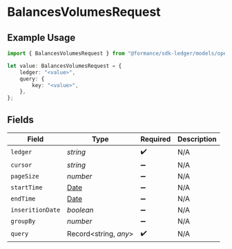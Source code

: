 # BalancesVolumesRequest

## Example Usage

```typescript
import { BalancesVolumesRequest } from "@formance/sdk-ledger/models/operations";

let value: BalancesVolumesRequest = {
    ledger: "<value>",
    query: {
        key: "<value>",
    },
};
```

## Fields

| Field                                                                                         | Type                                                                                          | Required                                                                                      | Description                                                                                   |
| --------------------------------------------------------------------------------------------- | --------------------------------------------------------------------------------------------- | --------------------------------------------------------------------------------------------- | --------------------------------------------------------------------------------------------- |
| `ledger`                                                                                      | *string*                                                                                      | :heavy_check_mark:                                                                            | N/A                                                                                           |
| `cursor`                                                                                      | *string*                                                                                      | :heavy_minus_sign:                                                                            | N/A                                                                                           |
| `pageSize`                                                                                    | *number*                                                                                      | :heavy_minus_sign:                                                                            | N/A                                                                                           |
| `startTime`                                                                                   | [Date](https://developer.mozilla.org/en-US/docs/Web/JavaScript/Reference/Global_Objects/Date) | :heavy_minus_sign:                                                                            | N/A                                                                                           |
| `endTime`                                                                                     | [Date](https://developer.mozilla.org/en-US/docs/Web/JavaScript/Reference/Global_Objects/Date) | :heavy_minus_sign:                                                                            | N/A                                                                                           |
| `inseritionDate`                                                                              | *boolean*                                                                                     | :heavy_minus_sign:                                                                            | N/A                                                                                           |
| `groupBy`                                                                                     | *number*                                                                                      | :heavy_minus_sign:                                                                            | N/A                                                                                           |
| `query`                                                                                       | Record<string, *any*>                                                                         | :heavy_check_mark:                                                                            | N/A                                                                                           |